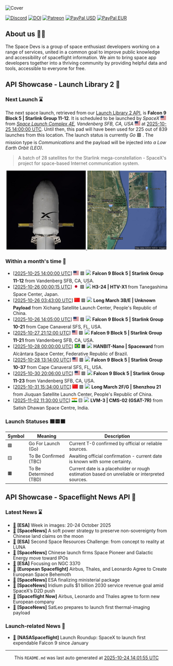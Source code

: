 ![Cover](https://raw.githubusercontent.com/TheSpaceDevs/Tutorials/main/assets/tsd_cover.png)


[![Discord](https://img.shields.io/badge/Discord-%237289DA.svg?style=for-the-badge&logo=discord&logoColor=white)](https://discord.gg/p7ntkNA)
[![DOI](https://img.shields.io/badge/DOI-10.5281/zenodo.15277896-blue.svg?style=for-the-badge)](https://doi.org/10.5281/zenodo.15277896)
[![Patreon](https://img.shields.io/badge/Patreon-F96854?style=for-the-badge&logo=patreon&logoColor=white)](https://www.patreon.com/TheSpaceDevs)
[![PayPal USD](https://img.shields.io/badge/PayPal-00457C?style=for-the-badge&logo=paypal&logoColor=white&label=USD)](https://www.paypal.com/donate/?hosted_button_id=UCPX4EL6E9JFA)
[![PayPal EUR](https://img.shields.io/badge/PayPal-00457C?style=for-the-badge&logo=paypal&logoColor=white&label=EUR)](https://www.paypal.com/donate/?hosted_button_id=5S7MGGWJJBHL6)

## About us 🧑‍🚀
The Space Devs is a group of space enthusiast developers working on a range of
services, united in a common goal to improve public knowledge and accessibility
of spaceflight information. We aim to bring space app developers together into a
thriving community by providing helpful data and tools, accessible to everyone
for free.

## API Showcase - Launch Library 2 🚀

### Next Launch ⌛
The next space launch, retrieved from our
<a href="https://thespacedevs.com/llapi">Launch Library 2 API</a>, is
**Falcon 9 Block 5 | Starlink Group 11-12**. It is scheduled to be launched by *SpaceX*
<img width="17" src="https://raw.githubusercontent.com/lipis/flag-icons/main/flags/4x3/us.svg" />
from *<a href="https://en.wikipedia.org/wiki/Vandenberg_Space_Launch_Complex_4#SLC-4E">Space Launch Complex 4E</a>, Vandenberg SFB, CA, USA*
<img width="17" src="https://raw.githubusercontent.com/lipis/flag-icons/main/flags/4x3/us.svg" />
at <a href="https://www.timeanddate.com/worldclock/fixedtime.html?iso=20251025T140000">2025-10-25 14:00:00 UTC</a>.  Until
then, this pad will have been used for 225
out of 839 launches from this location. The launch status is currently
*Go* 🟩 . The mission type is
*Communications* and the payload will be injected
into *a Low Earth Orbit
(LEO)*.
<br>
<blockquote>
  A batch of 28 satellites for the Starlink mega-constellation - SpaceX's project for space-based Internet communication system.
</blockquote>

<p float="left" align="center">
  <a href="https://en.wikipedia.org/wiki/Falcon_9" >
    <img alt="launch-image" width="49%" src="/profile/cache/launch_image.png" />
  </a>
  <a href="https://www.google.com/maps?q=34.632,-120.611" >
    <img alt="pad-location" width="49%" src="/profile/cache/new_pad_image.png"  />
  </a>
</p>

### Within a month's time 📅
- \[<a href="https://www.timeanddate.com/worldclock/fixedtime.html?iso=20251025T140000">2025-10-25 14:00:00 UTC</a>\]  <img width="17" src="https://raw.githubusercontent.com/lipis/flag-icons/main/flags/4x3/us.svg" /> 🟩  <a href="https://www.google.com/calendar/render?action=TEMPLATE&text=Falcon 9 Block 5 | Starlink Group 11-12&location=Vandenberg SFB, CA, USA&dates=20251025T140000Z%2F20251025T180000Z"><img border="0" width="15" src="https://upload.wikimedia.org/wikipedia/commons/a/a5/Google_Calendar_icon_%282020%29.svg"></a> **Falcon 9 Block 5 | Starlink Group 11-12** from Vandenberg SFB, CA, USA.
- \[<a href="https://www.timeanddate.com/worldclock/fixedtime.html?iso=20251026T000015">2025-10-26 00:00:15 UTC</a>\]  <img width="17" src="https://raw.githubusercontent.com/lipis/flag-icons/main/flags/4x3/jp.svg" /> 🟩  <a href="https://www.google.com/calendar/render?action=TEMPLATE&text=H3-24 | HTV-X1&location=Tanegashima Space Center, Japan&dates=20251026T000015Z%2F20251026T000015Z"><img border="0" width="15" src="https://upload.wikimedia.org/wikipedia/commons/a/a5/Google_Calendar_icon_%282020%29.svg"></a> **H3-24 | HTV-X1** from Tanegashima Space Center, Japan.
- \[<a href="https://www.timeanddate.com/worldclock/fixedtime.html?iso=20251026T034300">2025-10-26 03:43:00 UTC</a>\]  <img width="17" src="https://raw.githubusercontent.com/lipis/flag-icons/main/flags/4x3/cn.svg" /> 🟩  <a href="https://www.google.com/calendar/render?action=TEMPLATE&text=Long March 3B/E | Unknown Payload&location=Xichang Satellite Launch Center, People&#x27;s Republic of China&dates=20251026T034300Z%2F20251026T041300Z"><img border="0" width="15" src="https://upload.wikimedia.org/wikipedia/commons/a/a5/Google_Calendar_icon_%282020%29.svg"></a> **Long March 3B/E | Unknown Payload** from Xichang Satellite Launch Center, People's Republic of China.
- \[<a href="https://www.timeanddate.com/worldclock/fixedtime.html?iso=20251026T140500">2025-10-26 14:05:00 UTC</a>\]  <img width="17" src="https://raw.githubusercontent.com/lipis/flag-icons/main/flags/4x3/us.svg" /> 🟩  <a href="https://www.google.com/calendar/render?action=TEMPLATE&text=Falcon 9 Block 5 | Starlink Group 10-21&location=Cape Canaveral SFS, FL, USA&dates=20251026T140500Z%2F20251026T180500Z"><img border="0" width="15" src="https://upload.wikimedia.org/wikipedia/commons/a/a5/Google_Calendar_icon_%282020%29.svg"></a> **Falcon 9 Block 5 | Starlink Group 10-21** from Cape Canaveral SFS, FL, USA.
- \[<a href="https://www.timeanddate.com/worldclock/fixedtime.html?iso=20251027T211200">2025-10-27 21:12:00 UTC</a>\]  <img width="17" src="https://raw.githubusercontent.com/lipis/flag-icons/main/flags/4x3/us.svg" /> 🟩  <a href="https://www.google.com/calendar/render?action=TEMPLATE&text=Falcon 9 Block 5 | Starlink Group 11-21&location=Vandenberg SFB, CA, USA&dates=20251027T211200Z%2F20251028T011200Z"><img border="0" width="15" src="https://upload.wikimedia.org/wikipedia/commons/a/a5/Google_Calendar_icon_%282020%29.svg"></a> **Falcon 9 Block 5 | Starlink Group 11-21** from Vandenberg SFB, CA, USA.
- \[<a href="https://www.timeanddate.com/worldclock/fixedtime.html?iso=20251028T000000">2025-10-28 00:00:00 UTC</a>\]  <img width="17" src="https://raw.githubusercontent.com/lipis/flag-icons/main/flags/4x3/br.svg" /> 🟧  <a href="https://www.google.com/calendar/render?action=TEMPLATE&text=HANBIT-Nano | Spaceward&location=Alcântara Space Center, Federative Republic of Brazil&dates=20251028T000000Z%2F20251028T000000Z"><img border="0" width="15" src="https://upload.wikimedia.org/wikipedia/commons/a/a5/Google_Calendar_icon_%282020%29.svg"></a> **HANBIT-Nano | Spaceward** from Alcântara Space Center, Federative Republic of Brazil.
- \[<a href="https://www.timeanddate.com/worldclock/fixedtime.html?iso=20251028T131400">2025-10-28 13:14:00 UTC</a>\]  <img width="17" src="https://raw.githubusercontent.com/lipis/flag-icons/main/flags/4x3/us.svg" /> 🟩  <a href="https://www.google.com/calendar/render?action=TEMPLATE&text=Falcon 9 Block 5 | Starlink Group 10-37&location=Cape Canaveral SFS, FL, USA&dates=20251028T131400Z%2F20251028T171400Z"><img border="0" width="15" src="https://upload.wikimedia.org/wikipedia/commons/a/a5/Google_Calendar_icon_%282020%29.svg"></a> **Falcon 9 Block 5 | Starlink Group 10-37** from Cape Canaveral SFS, FL, USA.
- \[<a href="https://www.timeanddate.com/worldclock/fixedtime.html?iso=20251030T200600">2025-10-30 20:06:00 UTC</a>\]  <img width="17" src="https://raw.githubusercontent.com/lipis/flag-icons/main/flags/4x3/us.svg" /> 🟩  <a href="https://www.google.com/calendar/render?action=TEMPLATE&text=Falcon 9 Block 5 | Starlink Group 11-23&location=Vandenberg SFB, CA, USA&dates=20251030T200600Z%2F20251031T000600Z"><img border="0" width="15" src="https://upload.wikimedia.org/wikipedia/commons/a/a5/Google_Calendar_icon_%282020%29.svg"></a> **Falcon 9 Block 5 | Starlink Group 11-23** from Vandenberg SFB, CA, USA.
- \[<a href="https://www.timeanddate.com/worldclock/fixedtime.html?iso=20251031T153400">2025-10-31 15:34:00 UTC</a>\]  <img width="17" src="https://raw.githubusercontent.com/lipis/flag-icons/main/flags/4x3/cn.svg" /> 🟩  <a href="https://www.google.com/calendar/render?action=TEMPLATE&text=Long March 2F/G | Shenzhou 21&location=Jiuquan Satellite Launch Center, People&#x27;s Republic of China&dates=20251031T153400Z%2F20251031T161400Z"><img border="0" width="15" src="https://upload.wikimedia.org/wikipedia/commons/a/a5/Google_Calendar_icon_%282020%29.svg"></a> **Long March 2F/G | Shenzhou 21** from Jiuquan Satellite Launch Center, People's Republic of China.
- \[<a href="https://www.timeanddate.com/worldclock/fixedtime.html?iso=20251102T113000">2025-11-02 11:30:00 UTC</a>\]  <img width="17" src="https://raw.githubusercontent.com/lipis/flag-icons/main/flags/4x3/in.svg" /> 🟨  <a href="https://www.google.com/calendar/render?action=TEMPLATE&text=LVM-3 | CMS-02 (GSAT-7R)&location=Satish Dhawan Space Centre, India&dates=20251102T113000Z%2F20251102T153000Z"><img border="0" width="15" src="https://upload.wikimedia.org/wikipedia/commons/a/a5/Google_Calendar_icon_%282020%29.svg"></a> **LVM-3 | CMS-02 (GSAT-7R)** from Satish Dhawan Space Centre, India.


### Launch Statuses 🟩🟨🟧
<p align="center">
    <table class="tg">
    <thead>
      <tr>
        <th class="tg-0pky">Symbol</th>
        <th class="tg-0pky">Meaning</th>
        <th class="tg-0pky">Description</th>
      </tr>
    </thead>
    <tbody>
      <tr>
        <td class="tg-0pky">🟩</td>
        <td class="tg-0pky">Go For Launch (Go)</td>
        <td class="tg-0pky">Current T-0 confirmed by official or reliable sources.</td>
      </tr>
      <tr>
        <td class="tg-0pky">🟨</td>
        <td class="tg-0pky">To Be Confirmed (TBC)</td>
        <td class="tg-0pky">Awaiting official confirmation - current date is known with some certainty.</td>
      </tr>
      <tr>
        <td class="tg-0pky">🟧</td>
        <td class="tg-0pky">To Be Determined (TBD)</td>
        <td class="tg-0pky">Current date is a placeholder or rough estimation based on unreliable or interpreted sources.</td>
      </tr>
    </tbody>
    </table>
</p>

## API Showcase - Spaceflight News API 📰

### Latest News ⌛
- <a href="https://www.esa.int/About_Us/Week_in_images/Week_in_images_20-24_October_2025" >🔗</a> **[ESA]** Week in images: 20-24 October 2025
- <a href="https://spacenews.com/a-soft-power-strategy-to-preserve-non-sovereignty-from-chinese-land-claims-on-the-moon/" >🔗</a> **[SpaceNews]** A soft power strategy to preserve non-sovereignty from Chinese land claims on the moon
- <a href="https://www.esa.int/Science_Exploration/Human_and_Robotic_Exploration/Second_Space_Resources_Challenge_from_concept_to_reality_at_LUNA" >🔗</a> **[ESA]** Second Space Resources Challenge: from concept to reality at LUNA
- <a href="https://spacenews.com/chinese-launch-firms-space-pioneer-and-galactic-energy-move-toward-ipos/" >🔗</a> **[SpaceNews]** Chinese launch firms Space Pioneer and Galactic Energy move toward IPOs
- <a href="https://www.esa.int/ESA_Multimedia/Images/2025/10/Focusing_on_NGC_3370" >🔗</a> **[ESA]** Focusing on NGC 3370
- <a href="https://europeanspaceflight.com/airbus-thales-and-leonardo-agree-to-create-european-space-behemoth/" >🔗</a> **[European Spaceflight]** Airbus, Thales, and Leonardo Agree to Create European Space Behemoth
- <a href="https://spacenews.com/esa-finalizing-ministerial-package/" >🔗</a> **[SpaceNews]** ESA finalizing ministerial package
- <a href="https://spacenews.com/iridium-pulls-1-billion-2030-service-revenue-goal-amid-spacexs-d2d-push/" >🔗</a> **[SpaceNews]** Iridium pulls $1 billion 2030 service revenue goal amid SpaceX’s D2D push
- <a href="https://spaceflightnow.com/2025/10/24/airbus-leonardo-and-thales-agree-to-form-new-european-company/" >🔗</a> **[Spaceflight Now]** Airbus, Leonardo and Thales agree to form new European company
- <a href="https://spacenews.com/satleo-prepares-to-launch-first-thermal-imaging-payload/" >🔗</a> **[SpaceNews]** SatLeo prepares to launch first thermal-imaging payload


### Launch-related News 🚀

- <a href="https://www.nasaspaceflight.com/2025/10/launch-roundup-20252010/" >🔗</a> **[NASASpaceflight]** Launch Roundup: SpaceX to launch first expendable Falcon 9 since January


<hr>
  <div align="center">
  This <code>README.md</code> was last auto generated at <a href="https://www.timeanddate.com/worldclock/fixedtime.html?iso=20251024T140155">2025-10-24 14:01:55 UTC</a>
  <br>
  <!-- <a href="https://medium.com/@g.h.garrett" target="_blank">Learn to add space launches to your profile here!</a> -->
</div>